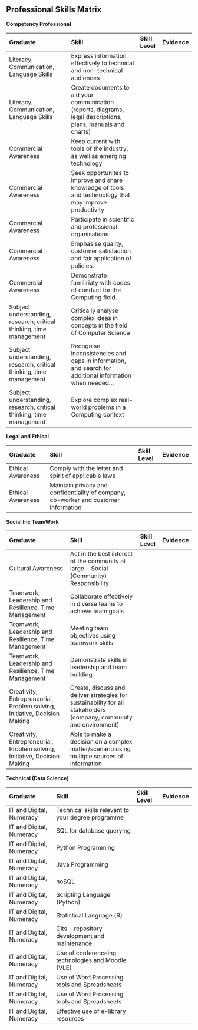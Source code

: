## Professional Skills Matrix

**Competency Professional**

| Graduate   | Skill    | Skill Level               | Evidence |
| :--        | :--      | :--                       | :--      |
| Literacy, Communication, Language Skills | Express information effectively to technical and non-technical audiences | | | |
| Literacy, Communication, Language Skills | Create documents to aid your communication (reports, diagrams, legal descriptions, plans, manuals and charts) | | | |
| Commercial Awareness | Keep current with tools of the industry, as well as emerging technology | | | |
| Commercial Awareness | Seek opportunites to improve and share knowledge of tools and technoology that may improve productivity | | | |
| Commercial Awareness | Participate in scientific and professional organisations | | | |
| Commercial Awareness | Emphasise quality, customer satisfaction and fair application of policies. | | | |
| Commercial Awareness | Demonstrate familiriaty with codes of conduct for the Computing field. | | | |
| Subject understanding, research, critical thinking, time management | Critically analyse complex ideas in concepts in the field of Computer Science | | | |
| Subject understanding, research, critical thinking, time management | Recognise inconsistencies and gaps in information, and search for additional information when needed… | | | |
| Subject understanding, research, critical thinking, time management | Explore complex real-world problems in a Computing context | | | |

**Legal and Ethical**

| Graduate   | Skill    | Skill Level               | Evidence |
| :--        | :--      | :--                       | :--      |
| Ethical Awareness | Comply with the letter and spirit of applicable laws | | | |
| Ethical Awareness | Maintain privacy and confidentiality of company, co-worker and customer information | | | |

**Social Inc TeamWork**

| Graduate   | Skill    | Skill Level               | Evidence |
| :--        | :--      | :--                       | :--      |
| Cultural Awareness | Act in the best interest of the community at large - Social (Community) Responsibility | | | |
| Teamwork, Leadership and Resilience, Time Management | Collaborate effectively in diverse teams to achieve team goals | | | |
| Teamwork, Leadership and Resilience, Time Management | Meeting team objectives using teamwork skills | | | |
| Teamwork, Leadership and Resilience, Time Management | Demonstrate skills in leadership and team building | | | |
| Creativity, Entrepreneurial, Problem solving, Initiative, Decision Making | Create, discuss and deliver strategies for sustainability for all stakeholders (company, community and environment) | | | |
| Creativity, Entrepreneurial, Problem solving, Initiative, Decision Making | Able to make a decision on a complex matter/scenario using multiple sources of information | | | |

**Technical (Data Science)**

| Graduate   | Skill    | Skill Level               | Evidence |
| :--        | :--      | :--                       | :--      |
| IT and Digital, Numeracy | Technical skills relevant to your degree programme | | | |
| IT and Digital, Numeracy | SQL for database querying | | | |
| IT and Digital, Numeracy | Python Programming | | | |
| IT and Digital, Numeracy | Java Programming | | | |
| IT and Digital, Numeracy | noSQL | | | |
| IT and Digital, Numeracy | Scripting Language (Python) | | | |
| IT and Digital, Numeracy | Statistical Language (R) | | | |
| IT and Digital, Numeracy | Gits - repository development and maintenance | | | |
| IT and Digital, Numeracy | Use of conferenceing technologies and Moodle (VLE) | | | |
| IT and Digital, Numeracy | Use of Word Processing tools and Spreadsheets | | | |
| IT and Digital, Numeracy | Use of Word Processing tools and Spreadsheets | | | |
| IT and Digital, Numeracy | Effective use of e-library resources | | | |


